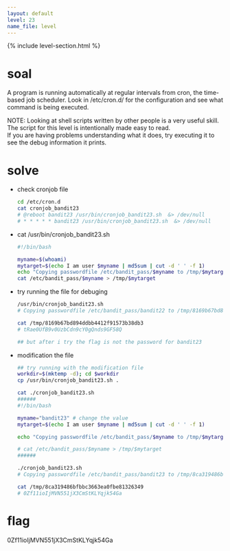 ```yaml
---
layout: default
level: 23
name_file: level
---
```


{% include level-section.html %}

# soal
A program is running automatically at regular intervals from cron, the time-based job scheduler. Look in /etc/cron.d/ for the configuration and see what command is being executed.

NOTE: Looking at shell scripts written by other people is a very useful skill. The script for this level is intentionally made easy to read. \
If you are having problems understanding what it does, try executing it to see the debug information it prints.

# solve
- check cronjob file
    ```bash
    cd /etc/cron.d
    cat cronjob_bandit23
    # @reboot bandit23 /usr/bin/cronjob_bandit23.sh  &> /dev/null
    # * * * * * bandit23 /usr/bin/cronjob_bandit23.sh  &> /dev/null
    ```

- cat /usr/bin/cronjob_bandit23.sh
    ```bash
    #!/bin/bash

    myname=$(whoami)
    mytarget=$(echo I am user $myname | md5sum | cut -d ' ' -f 1)
    echo "Copying passwordfile /etc/bandit_pass/$myname to /tmp/$mytarget"
    cat /etc/bandit_pass/$myname > /tmp/$mytarget
    ```

- try running the file for debuging
    ```bash
    /usr/bin/cronjob_bandit23.sh
    # Copying passwordfile /etc/bandit_pass/bandit22 to /tmp/8169b67bd894ddbb4412f91573b38db3

    cat /tmp/8169b67bd894ddbb4412f91573b38db3
    # tRae0UfB9v0UzbCdn9cY0gQnds9GF58Q

    ## but after i try the flag is not the password for bandit23
    ```

- modification the file
    ```bash
    ## try running with the modification file
    workdir=$(mktemp -d); cd $workdir
    cp /usr/bin/cronjob_bandit23.sh .

    cat ./cronjob_bandit23.sh
    ######
    #!/bin/bash

    myname="bandit23" # change the value
    mytarget=$(echo I am user $myname | md5sum | cut -d ' ' -f 1)

    echo "Copying passwordfile /etc/bandit_pass/$myname to /tmp/$mytarget"

    # cat /etc/bandit_pass/$myname > /tmp/$mytarget
    ######

    ./cronjob_bandit23.sh
    # Copying passwordfile /etc/bandit_pass/bandit23 to /tmp/8ca319486bfbbc3663ea0fbe81326349

    cat /tmp/8ca319486bfbbc3663ea0fbe81326349
    # 0Zf11ioIjMVN551jX3CmStKLYqjk54Ga
    ```

# flag
0Zf11ioIjMVN551jX3CmStKLYqjk54Ga